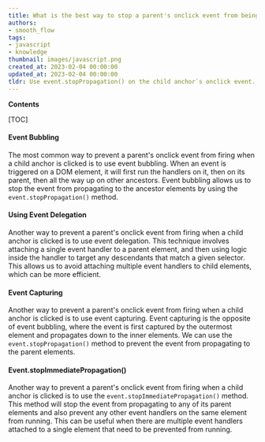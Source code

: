 ```yaml
---
title: What is the best way to stop a parent's onclick event from being triggered when a child anchor is clicked?
authors:
- smooth_flow
tags:
- javascript
- knowledge
thumbnail: images/javascript.png
created_at: 2023-02-04 00:00:00
updated_at: 2023-02-04 00:00:00
tldr: Use event.stopPropagation() on the child anchor`s onclick event.
---
```


**Contents**

[TOC]

#### Event Bubbling

The most common way to prevent a parent's onclick event from firing when a child anchor is clicked is to use event bubbling. When an event is triggered on a DOM element, it will first run the handlers on it, then on its parent, then all the way up on other ancestors. Event bubbling allows us to stop the event from propagating to the ancestor elements by using the `event.stopPropagation()` method.

#### Using Event Delegation

Another way to prevent a parent's onclick event from firing when a child anchor is clicked is to use event delegation. This technique involves attaching a single event handler to a parent element, and then using logic inside the handler to target any descendants that match a given selector. This allows us to avoid attaching multiple event handlers to child elements, which can be more efficient.

#### Event Capturing

Another way to prevent a parent's onclick event from firing when a child anchor is clicked is to use event capturing. Event capturing is the opposite of event bubbling, where the event is first captured by the outermost element and propagates down to the inner elements. We can use the `event.stopPropagation()` method to prevent the event from propagating to the parent elements.

#### Event.stopImmediatePropagation()

Another way to prevent a parent's onclick event from firing when a child anchor is clicked is to use the `event.stopImmediatePropagation()` method. This method will stop the event from propagating to any of its parent elements and also prevent any other event handlers on the same element from running. This can be useful when there are multiple event handlers attached to a single element that need to be prevented from running.
